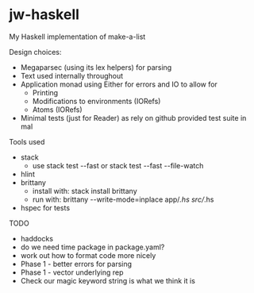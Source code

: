 # jw-haskell

My Haskell implementation of make-a-list

Design choices:

* Megaparsec (using its lex helpers) for parsing
* Text used internally throughout
* Application monad using Either for errors and IO to allow for
  + Printing
  + Modifications to environments (IORefs)
  + Atoms (IORefs)
 * Minimal tests (just for Reader) as rely on github provided test suite in mal

Tools used

* stack
  + use stack test --fast or stack test --fast --file-watch
* hlint
* brittany
  + install with: stack install brittany
  + run with: brittany --write-mode=inplace app/*.hs src/*.hs
* hspec for tests

TODO

* haddocks
* do we need time package in package.yaml?
* work out how to format code more nicely
* Phase 1 - better errors for parsing
* Phase 1 - vector underlying rep
* Check our magic keyword string is what we think it is
